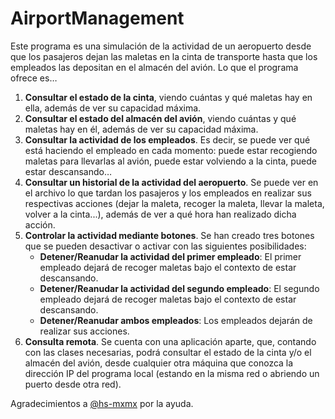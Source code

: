 # AirportManagement

Este programa es una simulación de la actividad de un aeropuerto desde que los pasajeros dejan las maletas en la cinta de transporte hasta que los empleados las depositan en el almacén del avión. Lo que el programa ofrece es…

<ol>
  <li><b>Consultar el estado de la cinta</b>, viendo cuántas y qué maletas hay en ella, además de ver su capacidad máxima.</li>
  <li><b>Consultar el estado del almacén del avión</b>, viendo cuántas y qué maletas hay en él, además de ver su capacidad máxima.</li>
  <li><b>Consultar la actividad de los empleados</b>. Es decir, se puede ver qué está haciendo el empleado en cada momento: puede estar        recogiendo maletas para llevarlas al avión, puede estar volviendo a la cinta, puede estar descansando…</li>
  <li><b>Consultar un historial de la actividad del aeropuerto</b>. Se puede ver en el archivo lo que tardan los pasajeros y los empleados en realizar sus respectivas acciones (dejar la maleta, recoger la maleta, llevar la maleta, volver a la cinta...), además de ver a qué hora han realizado dicha acción.</li>
  <li><b>Controlar la actividad mediante botones</b>. Se han creado tres botones que se pueden desactivar o activar con las siguientes posibilidades:
    <ul>
    <li><b>Detener/Reanudar la actividad del primer empleado</b>: El primer empleado dejará de recoger maletas bajo el contexto de estar descansando.</li>
    <li><b>Detener/Reanudar la actividad del segundo empleado</b>: El segundo empleado dejará de recoger maletas bajo el contexto de estar descansando.</li>
    <li><b>Detener/Reanudar ambos empleados</b>:  Los empleados dejarán de realizar sus acciones.</li></li>
    </ul>
  <li><b>Consulta remota</b>. Se cuenta con una aplicación aparte, que, contando con las clases necesarias, podrá consultar el estado de la cinta y/o el almacén del avión, desde cualquier otra máquina que conozca la dirección IP del programa local (estando en la misma red o abriendo un puerto desde otra red).</li>
</ol>

Agradecimientos a <a href="https://github.com/hs-mxmx">@hs-mxmx</a> por la ayuda.
